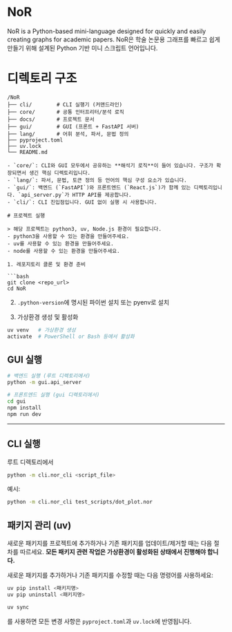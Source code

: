 # NoR
NoR is a Python-based mini-language designed for quickly and easily creating graphs for academic papers.
NoR은 학술 논문용 그래프를 빠르고 쉽게 만들기 위해 설계된 Python 기반 미니 스크립트 언어입니다.

# 디렉토리 구조
```
/NoR
├── cli/        # CLI 실행기 (커맨드라인)
├── core/       # 공통 인터프리터/분석 로직
├── docs/       # 프로젝트 문서
├── gui/        # GUI (프론트 + FastAPI 서버)
├── lang/       # 어휘 분석, 파서, 문법 정의
├── pyproject.toml
├── uv.lock
└── README.md

- `core/`: CLI와 GUI 모두에서 공유하는 **해석기 로직**이 들어 있습니다. 구조가 확장되면서 생긴 핵심 디렉토리입니다.
- `lang/`: 파서, 문법, 토큰 정의 등 언어의 핵심 구성 요소가 있습니다.
- `gui/`: 백엔드 (`FastAPI`)와 프론트엔드 (`React.js`)가 함께 있는 디렉토리입니다. `api_server.py`가 HTTP API를 제공합니다.
- `cli/`: CLI 진입점입니다. GUI 없이 실행 시 사용합니다.

# 프로젝트 실행

> 해당 프로젝트는 python3, uv, Node.js 환경이 필요합니다.  
- python3을 사용할 수 있는 환경을 만들어주세요.
- uv를 사용할 수 있는 환경을 만들어주세요.
- node를 사용할 수 있는 환경을 만들어주세요.

1. 레포지토리 클론 및 환경 준비

```bash
git clone <repo_url>
cd NoR
```

2. `.python-version`에 명시된 파이썬 설치 또는 pyenv로 설치

3. 가상환경 생성 및 활성화
```bash
uv venv   # 가상환경 생성
activate  # PowerShell or Bash 등에서 활성화
```

## GUI 실행

```bash
# 백엔드 실행 (루트 디렉토리에서)
python -m gui.api_server

# 프론트엔드 실행 (gui 디렉토리에서)
cd gui
npm install
npm run dev
```
---

## CLI 실행

루트 디렉토리에서

```bash
python -m cli.nor_cli <script_file>
```

예시:

```bash
python -m cli.nor_cli test_scripts/dot_plot.nor
```


## 패키지 관리 (uv)

새로운 패키지를 프로젝트에 추가하거나 기존 패키지를 업데이트/제거할 때는 다음 절차를 따르세요. **모든 패키지 관련 작업은 가상환경이 활성화된 상태에서 진행해야 합니다.**

새로운 패키지를 추가하거나 기존 패키지를 수정할 때는 다음 명령어를 사용하세요:

```bash
uv pip install <패키지명>
uv pip uninstall <패키지명>
```

```bash
uv sync
```
를 사용하면 모든 변경 사항은 `pyproject.toml`과 `uv.lock`에 반영됩니다.

